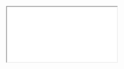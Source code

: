 <div class="embed-responsive embed-responsive-16by9">
  <iframe class="embed-responsive-item" src="//www.youtube.com/embed/tFMrnC6a1Kc" allowfullscreen></iframe>
</div>
